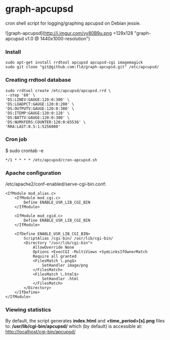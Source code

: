 # graph-apcupsd
cron shell script for logging/graphing apcupsd on Debian jessie.

![graph-apcupsd](http://i.imgur.com/vy80B9u.png =128x128 "graph-apcupsd v1.0 @ 1440x1000-resolution")
### Install ###
```
sudo apt-get install rrdtool apcupsd apcupsd-cgi imagemagick
sudo git clone "git@github.com:fld/graph-apcupsd.git" /etc/apcupsd/
```
### Creating rrdtool database ###
```
sudo rrdtool create /etc/apcupsd/apcupsd.rrd \
--step '60' \
'DS:LINEV:GAUGE:120:0:300' \
'DS:LOADPCT:GAUGE:120:0:200' \
'DS:OUTPUTV:GAUGE:120:0:300' \
'DS:ITEMP:GAUGE:120:0:128' \
'DS:BATTV:GAUGE:120:0:300' \
'DS:NUMXFERS:COUNTER:120:0:65536' \
'RRA:LAST:0.5:1:5256000'
```

### Cron job ###
$ sudo crontab -e
```
*/1 * * * * /etc/apcupsd/cron-apcupsd.sh
```

### Apache configuration ###
/etc/apache2/conf-enabled/serve-cgi-bin.conf:
```
<IfModule mod_alias.c>
    <IfModule mod_cgi.c>
        Define ENABLE_USR_LIB_CGI_BIN
    </IfModule>

    <IfModule mod_cgid.c>
        Define ENABLE_USR_LIB_CGI_BIN
    </IfModule>

    <IfDefine ENABLE_USR_LIB_CGI_BIN>
        ScriptAlias /cgi-bin/ /usr/lib/cgi-bin/
        <Directory "/usr/lib/cgi-bin">
            AllowOverride None
            Options +ExecCGI -MultiViews +SymLinksIfOwnerMatch
            Require all granted
            <FilesMatch \.png$>
                SetHandler image/png
            </FilesMatch>
            <FilesMatch \.html$>
                SetHandler .html
            </FilesMatch>
        </Directory>
    </IfDefine>
</IfModule>
```

### Viewing statistics ###
By default, the script generates __index.html__ and __\<time_period\>[s].png__ files to: __/usr/lib/cgi-bin/apcupsd/__ which (by default) is accessible at: <http://localhost/cgi-bin/apcupsd/>
